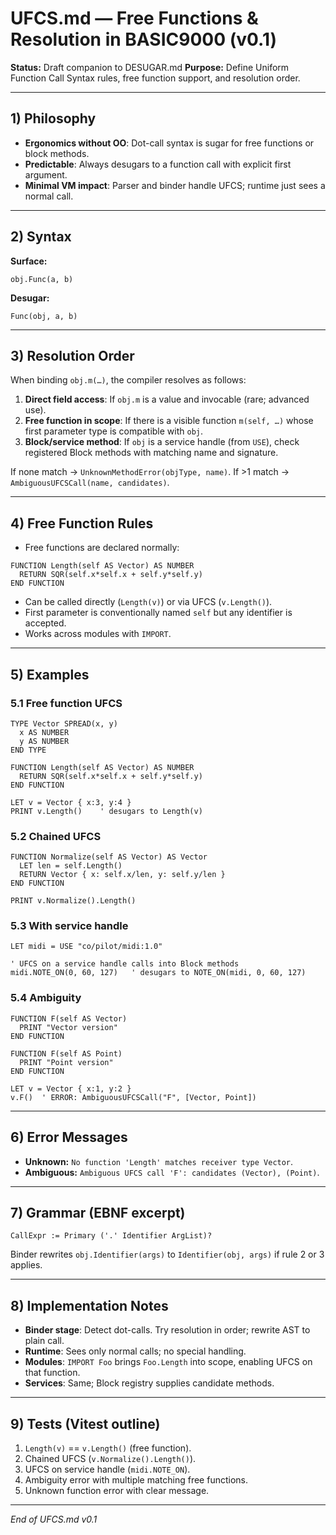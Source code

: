# UFCS.md — Free Functions & Resolution in BASIC9000 (v0.1)

**Status:** Draft companion to DESUGAR.md
**Purpose:** Define Uniform Function Call Syntax rules, free function support, and resolution order.

---

## 1) Philosophy

* **Ergonomics without OO**: Dot-call syntax is sugar for free functions or block methods.
* **Predictable**: Always desugars to a function call with explicit first argument.
* **Minimal VM impact**: Parser and binder handle UFCS; runtime just sees a normal call.

---

## 2) Syntax

**Surface:**

```basic
obj.Func(a, b)
```

**Desugar:**

```basic
Func(obj, a, b)
```

---

## 3) Resolution Order

When binding `obj.m(…)`, the compiler resolves as follows:

1. **Direct field access**: If `obj.m` is a value and invocable (rare; advanced use).
2. **Free function in scope**: If there is a visible function `m(self, …)` whose first parameter type is compatible with `obj`.
3. **Block/service method**: If `obj` is a service handle (from `USE`), check registered Block methods with matching name and signature.

If none match → `UnknownMethodError(objType, name)`.
If >1 match → `AmbiguousUFCSCall(name, candidates)`.

---

## 4) Free Function Rules

* Free functions are declared normally:

```basic
FUNCTION Length(self AS Vector) AS NUMBER
  RETURN SQR(self.x*self.x + self.y*self.y)
END FUNCTION
```

* Can be called directly (`Length(v)`) or via UFCS (`v.Length()`).
* First parameter is conventionally named `self` but any identifier is accepted.
* Works across modules with `IMPORT`.

---

## 5) Examples

### 5.1 Free function UFCS

```basic
TYPE Vector SPREAD(x, y)
  x AS NUMBER
  y AS NUMBER
END TYPE

FUNCTION Length(self AS Vector) AS NUMBER
  RETURN SQR(self.x*self.x + self.y*self.y)
END FUNCTION

LET v = Vector { x:3, y:4 }
PRINT v.Length()    ' desugars to Length(v)
```

### 5.2 Chained UFCS

```basic
FUNCTION Normalize(self AS Vector) AS Vector
  LET len = self.Length()
  RETURN Vector { x: self.x/len, y: self.y/len }
END FUNCTION

PRINT v.Normalize().Length()
```

### 5.3 With service handle

```basic
LET midi = USE "co/pilot/midi:1.0"

' UFCS on a service handle calls into Block methods
midi.NOTE_ON(0, 60, 127)   ' desugars to NOTE_ON(midi, 0, 60, 127)
```

### 5.4 Ambiguity

```basic
FUNCTION F(self AS Vector)
  PRINT "Vector version"
END FUNCTION

FUNCTION F(self AS Point)
  PRINT "Point version"
END FUNCTION

LET v = Vector { x:1, y:2 }
v.F()  ' ERROR: AmbiguousUFCSCall("F", [Vector, Point])
```

---

## 6) Error Messages

* **Unknown:** `No function 'Length' matches receiver type Vector`.
* **Ambiguous:** `Ambiguous UFCS call 'F': candidates (Vector), (Point)`.

---

## 7) Grammar (EBNF excerpt)

```
CallExpr := Primary ('.' Identifier ArgList)?
```

Binder rewrites `obj.Identifier(args)` to `Identifier(obj, args)` if rule 2 or 3 applies.

---

## 8) Implementation Notes

* **Binder stage**: Detect dot-calls. Try resolution in order; rewrite AST to plain call.
* **Runtime**: Sees only normal calls; no special handling.
* **Modules**: `IMPORT Foo` brings `Foo.Length` into scope, enabling UFCS on that function.
* **Services**: Same; Block registry supplies candidate methods.

---

## 9) Tests (Vitest outline)

1. `Length(v)` == `v.Length()` (free function).
2. Chained UFCS (`v.Normalize().Length()`).
3. UFCS on service handle (`midi.NOTE_ON`).
4. Ambiguity error with multiple matching free functions.
5. Unknown function error with clear message.

---

*End of UFCS.md v0.1*
